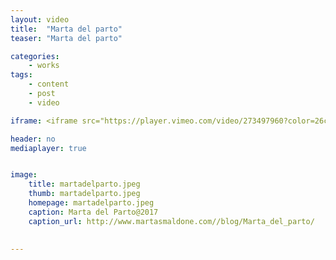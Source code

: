 ```yaml
---
layout: video
title:  "Marta del parto"
teaser: "Marta del parto"

categories:
    - works
tags:
    - content
    - post
    - video

iframe: <iframe src="https://player.vimeo.com/video/273497960?color=26c68b&portrait=0" width="970" height="546" frameborder="0" webkitallowfullscreen mozallowfullscreen allowfullscreen></iframe>

header: no
mediaplayer: true


image:
    title: martadelparto.jpeg
    thumb: martadelparto.jpeg
    homepage: martadelparto.jpeg
    caption: Marta del Parto@2017
    caption_url: http://www.martasmaldone.com//blog/Marta_del_parto/
    
    
---
```


<!--
# These video settings are totally optional. It's only purpose
# is SEO, so that videos show up in Google hopefully with a
# thumbnail.
# More › https://developers.google.com/webmasters/videosearch/schema?hl=en&rd=1
#
# embedURL – A URL pointing to a player for the specific video.
# contentURL – A URL pointing to the actual video media file
# thumbnailUrl – A URL pointing to the video thumbnail image file.
#
#video:
#    embedURL: "https://player.vimeo.com/video/219274698"
#    contentURL: "https://player.vimeo.com/video/219274698?autoplay=1"
#    thumbnailUrl: "https://i.vimeocdn.com/video/637864672_1280x720.jpg"


more-->




